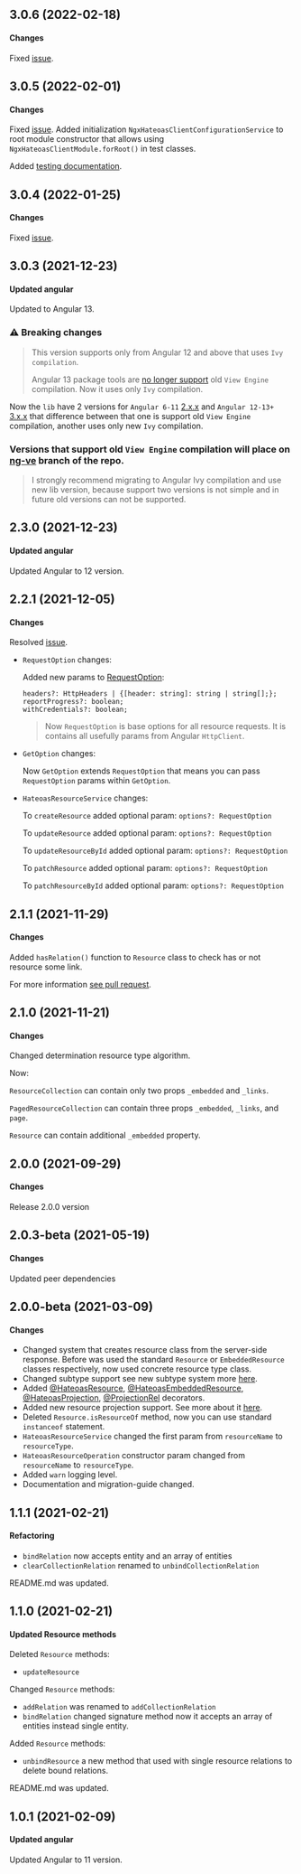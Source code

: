 ## 3.0.6 (2022-02-18)
#### Changes
Fixed [issue](https://github.com/lagoshny/ngx-hateoas-client/issues/37).

## 3.0.5 (2022-02-01)
#### Changes
Fixed [issue](https://github.com/lagoshny/ngx-hateoas-client/issues/28). 
Added initialization `NgxHateoasClientConfigurationService` to root module constructor that allows using `NgxHateoasClientModule.forRoot()` in test classes.

Added [testing documentation](https://github.com/lagoshny/ngx-hateoas-client#Testing).

## 3.0.4 (2022-01-25)
#### Changes
Fixed [issue](https://github.com/lagoshny/ngx-hateoas-client/issues/26).

## 3.0.3 (2021-12-23)
#### Updated angular
Updated to Angular 13.

### ⚠ Breaking changes
>This version supports only from Angular 12 and above that uses `Ivy compilation`.
>
>Angular 13 package tools are [no longer support](https://github.com/ng-packagr/ng-packagr/blob/master/CHANGELOG.md#1300-2021-11-03) old `View Engine` compilation.
Now it uses only `Ivy` compilation. 

Now the `lib` have 2 versions for `Angular 6-11` [2.x.x](https://github.com/lagoshny/ngx-hateoas-client/tree/ng-ve) and `Angular 12-13+` [3.x.x](https://github.com/lagoshny/ngx-hateoas-client) that difference between that one is support old `View Engine` compilation, another uses only new `Ivy` compilation.

### Versions that support old `View Engine` compilation will place on [ng-ve](https://github.com/lagoshny/ngx-hateoas-client/tree/ng-ve) branch of the repo.

>I strongly recommend migrating to Angular Ivy compilation and use new lib version, because support two versions is not simple and in future old versions can not be supported.


## 2.3.0 (2021-12-23)
#### Updated angular
Updated Angular to 12 version.

## 2.2.1 (2021-12-05)
#### Changes
Resolved [issue](https://github.com/lagoshny/ngx-hateoas-client/issues/21).

- `RequestOption` changes:

   Added new params to [RequestOption](https://github.com/lagoshny/ngx-hateoas-client#requestoption):
   ````
   headers?: HttpHeaders | {[header: string]: string | string[];};
   reportProgress?: boolean;
   withCredentials?: boolean;
   ````

   >Now `RequestOption` is base options for all resource requests. It is contains all usefully params from Angular `HttpClient`.


- `GetOption` changes:

   Now `GetOption` extends `RequestOption` that means you can pass `RequestOption` params within `GetOption`.


- `HateoasResourceService` changes:

   To `createResource` added optional param: `options?: RequestOption` 
   
   To `updateResource` added optional param: `options?: RequestOption` 
   
   To `updateResourceById` added optional param: `options?: RequestOption` 
   
   To `patchResource` added optional param: `options?: RequestOption` 
   
   To `patchResourceById` added optional param: `options?: RequestOption`


## 2.1.1 (2021-11-29)
#### Changes
Added `hasRelation()` function to `Resource` class to check has or not resource some link.

For more information [see pull request](https://github.com/lagoshny/ngx-hateoas-client/pull/20).

## 2.1.0 (2021-11-21)
#### Changes
Changed determination resource type algorithm.

Now:

`ResourceCollection` can contain only two props `_embedded` and `_links`.

`PagedResourceCollection` can contain  three props `_embedded`, `_links`, and `page`.

`Resource` can contain additional `_embedded` property.

## 2.0.0 (2021-09-29)
#### Changes
Release 2.0.0 version

## 2.0.3-beta (2021-05-19)
#### Changes
Updated peer dependencies

## 2.0.0-beta (2021-03-09)
#### Changes

- Changed system that creates resource class from the server-side response. Before was used the standard `Resource` or `EmbeddedResource` classes respectively, now used concrete resource type class.
- Changed subtype support see new subtype system more [here](https://github.com/lagoshny/ngx-hateoas-client#Subtypes-support).
- Added [@HateoasResource](https://github.com/lagoshny/ngx-hateoas-client#hateoasresource), [@HateoasEmbeddedResource](https://github.com/lagoshny/ngx-hateoas-client#hateoasembeddedresource), [@HateoasProjection](https://github.com/lagoshny/ngx-hateoas-client#hateoasprojection), [@ProjectionRel](https://github.com/lagoshny/ngx-hateoas-client#projectionrel) decorators.
- Added new resource projection support. See more about it [here](https://github.com/lagoshny/ngx-hateoas-client#resource-projection-support).
- Deleted `Resource.isResourceOf` method, now you can use standard `instanceof` statement.
- `HateoasResourceService` changed the first param from `resourceName` to `resourceType`.
- `HateoasResourceOperation` constructor param changed from `resourceName` to `resourceType`.
- Added `warn` logging level.
- Documentation and migration-guide changed.

## 1.1.1 (2021-02-21)
#### Refactoring

- `bindRelation` now accepts entity and an array of entities
- `clearCollectionRelation` renamed to `unbindCollectionRelation`
  
README.md was updated.

## 1.1.0 (2021-02-21)
#### Updated Resource methods 

Deleted `Resource` methods:
- `updateResource`

Changed `Resource` methods:
- `addRelation` was renamed to `addCollectionRelation`
- `bindRelation` changed signature method now it accepts an array of entities instead single entity.

Added `Resource` methods:
- `unbindResource` a new method that used with single resource relations to delete bound relations.

README.md was updated.

## 1.0.1 (2021-02-09)
#### Updated angular
Updated Angular to 11 version.
